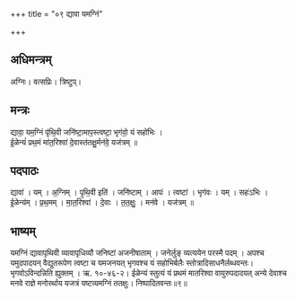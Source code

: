 +++
title = "०९ द्यावा यमग्निं"

+++
## अधिमन्त्रम्
अग्निः। वत्सप्रिः। त्रिष्टुप्।

## मन्त्रः
द्यावा॒ यम॒ग्निं पृ॑थि॒वी जनि॑ष्टा॒माप॒स्त्वष्टा॒ भृग॑वो॒ यं सहो॑भिः ।  
ई॒ळेन्यं॑ प्रथ॒मं मा॑त॒रिश्वा॑ दे॒वास्त॑तक्षु॒र्मन॑वे॒ यज॑त्रम् ॥

## पदपाठः
द्यावा॑ । यम् । अ॒ग्निम् । पृ॒थि॒वी इति॑ । जनि॑ष्टाम् । आपः॑ । त्वष्टा॑ । भृग॑वः । यम् । सहः॑ऽभिः ।  
ई॒ळेन्य॑म् । प्र॒थ॒मम् । मा॒त॒रिश्वा॑ । दे॒वाः । त॒त॒क्षुः॒ । मन॑वे । यज॑त्रम् ॥

## भाष्यम्
यमग्निं द्यावापृथिवी व्यावापृधिव्यौ जनिष्टां अजनीषाताम् । जनेर्लुङ् व्यत्ययेन परस्मै पदम् । अपश्च यमुदपादयन् वैद्युतरूपेण त्वष्टा च यमजनयत् भृगवश्च यं सहोभिर्बलैः स्तोत्रादिसाधनैर्लब्धवन्तः। भृगवोऽविन्दन्निति ह्युक्तम् । ऋ. १०-४६-२। ईळेन्यं स्तुत्यं यं प्रथमं मातरिश्वा वायुरुपदादयत् अन्ये देवाश्च मनवे राज्ञे मनोरर्थाय यजत्रं यष्टव्यमग्निं ततक्षुः। निष्पादितवन्तः॥९॥
